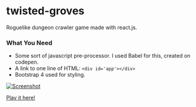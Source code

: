 # twisted-groves
Roguelike dungeon crawler game made with react.js.

### What You Need

* Some sort of javascript pre-processor. I used Babel for this, created on codepen.
* A link to one line of HTML: `<div id='app'></div>`
* Bootstrap 4 used for styling.

[![Screenshot](https://i.imgur.com/udmxmAy.png)](http://www.caleswitzer.com/projects/twisted-groves)

[Play it here!](http://www.caleswitzer.com/projects/twisted-groves)

